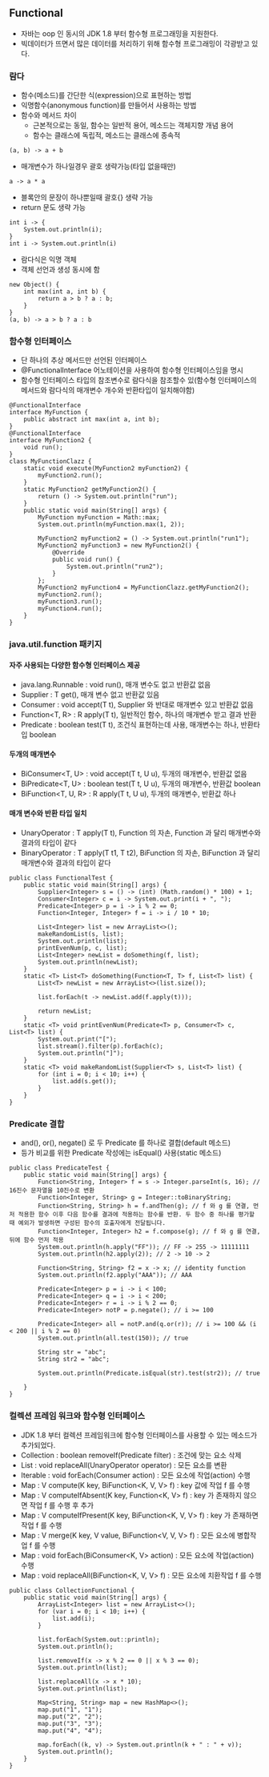 ## Functional

* 자바는 oop 인 동시의 JDK 1.8 부터 함수형 프로그래밍을 지원한다.
* 빅데이터가 뜨면서 많은 데이터를 처리하기 위해 함수형 프로그래밍이 각광받고 있다.

### 람다

* 함수(메소드)를 간단한 식(expression)으로 표현하는 방법
* 익명함수(anonymous function)를 만들어서 사용하는 방법
* 함수와 메서드 차이
  * 근본적으로는 동일, 함수는 일반적 용어, 메소드는 객체지향 개념 용어
  * 함수는 클래스에 독립적, 메소드는 클래스에 종속적
```
(a, b) -> a + b
```
* 매개변수가 하나일경우 괄호 생략가능(타입 없을때만)
```
a -> a * a
```
* 블록안의 문장이 하나뿐일때 괄호{} 생략 가능
* return 문도 생략 가능
```
int i -> {
    System.out.println(i);
}
int i -> System.out.println(i)
```
* 람다식은 익명 객체
* 객체 선언과 생성 동시에 함
```
new Object() {
    int max(int a, int b) {
        return a > b ? a : b;
    }
}
(a, b) -> a > b ? a : b
```

### 함수형 인터페이스

* 단 하나의 추상 메서드만 선언된 인터페이스
* @FunctionalInterface 어노테이션을 사용하여 함수형 인터페이스임을 명시
* 함수형 인터페이스 타입의 참조변수로 람다식을 참조할수 있(함수형 인터페이스의 메서드와 람다식의 매개변수 개수와 반환타입이 일치해야함)
```
@FunctionalInterface
interface MyFunction {
    public abstract int max(int a, int b);
}
@FunctionalInterface
interface MyFunction2 {
    void run();
}
class MyFunctionClazz {
    static void execute(MyFunction2 myFunction2) {
        myFunction2.run();
    }
    static MyFunction2 getMyFunction2() {
        return () -> System.out.println("run");
    }
    public static void main(String[] args) {
        MyFunction myFunction = Math::max;
        System.out.println(myFunction.max(1, 2));

        MyFunction2 myFunction2 = () -> System.out.println("run1");
        MyFunction2 myFunction3 = new MyFunction2() {
            @Override
            public void run() {
                System.out.println("run2");
            }
        };
        MyFunction2 myFunction4 = MyFunctionClazz.getMyFunction2();
        myFunction2.run();
        myFunction3.run();
        myFunction4.run();
    }
}
```

### java.util.function 패키지

#### 자주 사용되는 다양한 함수형 인터페이스 제공

* java.lang.Runnable : void run(), 매개 변수도 없고 반환값 없음
* Supplier<T> : T get(), 매개 변수 없고 반환값 있음
* Consumer<T> : void accept(T t), Supplier 와 반대로 매개변수 있고 반환값 없음
* Function<T, R> : R apply(T t), 일반적인 함수, 하나의 매개변수 받고 결과 반환
* Predicate<T> : boolean test(T t), 조건식 표현하는데 사용, 매개변수는 하나, 반환타입 boolean

#### 두개의 매개변수

* BiConsumer<T, U> : void accept(T t, U u), 두개의 매개변수, 반환값 없음
* BiPredicate<T, U> : boolean test(T t, U u), 두개의 매개변수, 반환값 boolean
* BiFunction<T, U, R> : R apply(T t, U u), 두개의 매개변수, 반환값 하나

#### 매개 변수와 반환 타입 일치

* UnaryOperator<T> : T apply(T t), Function 의 자손, Function 과 달리 매개변수와 결과의 타입이 같다
* BinaryOperator<T> : T apply(T t1, T t2), BiFunction 의 자손, BiFunction 과 달리 매개변수와 결과의 타입이 같다

```
public class FunctionalTest {
    public static void main(String[] args) {
        Supplier<Integer> s = () -> (int) (Math.random() * 100) + 1;
        Consumer<Integer> c = i -> System.out.print(i + ", ");
        Predicate<Integer> p = i -> i % 2 == 0;
        Function<Integer, Integer> f = i -> i / 10 * 10;

        List<Integer> list = new ArrayList<>();
        makeRandomList(s, list);
        System.out.println(list);
        printEvenNum(p, c, list);
        List<Integer> newList = doSomething(f, list);
        System.out.println(newList);
    }
    static <T> List<T> doSomething(Function<T, T> f, List<T> list) {
        List<T> newList = new ArrayList<>(list.size());

        list.forEach(t -> newList.add(f.apply(t)));

        return newList;
    }
    static <T> void printEvenNum(Predicate<T> p, Consumer<T> c, List<T> list) {
        System.out.print("[");
        list.stream().filter(p).forEach(c);
        System.out.println("]");
    }
    static <T> void makeRandomList(Supplier<T> s, List<T> list) {
        for (int i = 0; i < 10; i++) {
            list.add(s.get());
        }
    }
}
```

### Predicate 결합

* and(), or(), negate() 로 두 Predicate 를 하나로 결합(default 메소드)
* 등가 비교를 위한 Predicate 작성에는 isEqual() 사용(static 메소드)
```
public class PredicateTest {
    public static void main(String[] args) {
        Function<String, Integer> f = s -> Integer.parseInt(s, 16); // 16진수 문자열을 10진수로 변환
        Function<Integer, String> g = Integer::toBinaryString;
        Function<String, String> h = f.andThen(g); // f 와 g 를 연결, 먼저 적용한 함수 이후 다음 함수를 결과에 적용하는 함수를 반환. 두 함수 중 하나를 평가할 때 예외가 발생하면 구성된 함수의 호출자에게 전달됩니다.
        Function<Integer, Integer> h2 = f.compose(g); // f 와 g 를 연결, 뒤에 함수 먼저 적용
        System.out.println(h.apply("FF")); // FF -> 255 -> 11111111
        System.out.println(h2.apply(2)); // 2 -> 10 -> 2

        Function<String, String> f2 = x -> x; // identity function
        System.out.println(f2.apply("AAA")); // AAA

        Predicate<Integer> p = i -> i < 100;
        Predicate<Integer> q = i -> i < 200;
        Predicate<Integer> r = i -> i % 2 == 0;
        Predicate<Integer> notP = p.negate(); // i >= 100

        Predicate<Integer> all = notP.and(q.or(r)); // i >= 100 && (i < 200 || i % 2 == 0)
        System.out.println(all.test(150)); // true

        String str = "abc";
        String str2 = "abc";

        System.out.println(Predicate.isEqual(str).test(str2)); // true

    }
}
```

### 컬렉션 프레임 워크와 함수형 인터페이스

* JDK 1.8 부터 컬렉션 프레임워크에 함수형 인터페이스를 사용할 수 있는 메소드가 추가되었다.
* Collection : boolean removeIf(Predicate<E> filter) : 조건에 맞는 요소 삭제
* List : void replaceAll(UnaryOperator<E> operator) : 모든 요소를 변환
* Iterable : void forEach(Consumer<T> action) : 모든 요소에 작업(action) 수행
* Map : V compute(K key, BiFunction<K, V, V> f) : key 값에 작업 f 를 수행
* Map : V computeIfAbsent(K key, Function<K, V> f) : key 가 존재하지 않으면 작업 f 를 수행 후 추가
* Map : V computeIfPresent(K key, BiFunction<K, V, V> f) : key 가 존재하면 작업 f 를 수행
* Map : V merge(K key, V value, BiFunction<V, V, V> f) : 모든 요소에 병합작업 f 를 수행
* Map : void forEach(BiConsumer<K, V> action) : 모든 요소에 작업(action) 수행
* Map : void replaceAll(BiFunction<K, V, V> f) : 모든 요소에 치환작업 f 를 수행
```
public class CollectionFunctional {
    public static void main(String[] args) {
        ArrayList<Integer> list = new ArrayList<>();
        for (var i = 0; i < 10; i++) {
            list.add(i);
        }

        list.forEach(System.out::println);
        System.out.println();

        list.removeIf(x -> x % 2 == 0 || x % 3 == 0);
        System.out.println(list);

        list.replaceAll(x -> x * 10);
        System.out.println(list);

        Map<String, String> map = new HashMap<>();
        map.put("1", "1");
        map.put("2", "2");
        map.put("3", "3");
        map.put("4", "4");

        map.forEach((k, v) -> System.out.println(k + " : " + v));
        System.out.println();
    }
}
```
